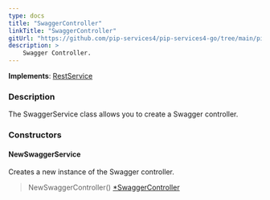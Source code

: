 ```yaml
---
type: docs
title: "SwaggerController"
linkTitle: "SwaggerController"
gitUrl: "https://github.com/pip-services4/pip-services4-go/tree/main/pip-services4-swagger-go"
description: >
    Swagger Controller.
---
```


**Implements**: [RestService](../../../rpc/services/rest_service)

### Description

The SwaggerService class allows you to create a Swagger controller.


### Constructors

#### NewSwaggerService
Creates a new instance of the Swagger controller.  

> NewSwaggerController() [*SwaggerController]()
